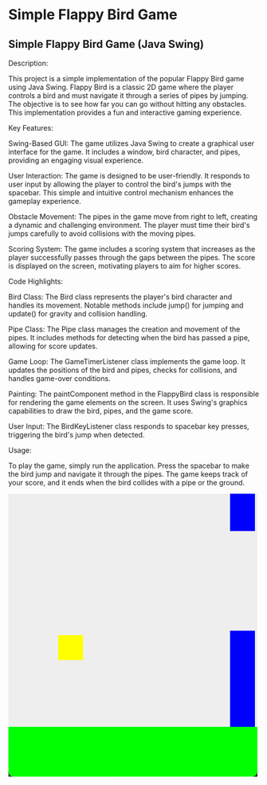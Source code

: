 # Simple Flappy Bird Game #

## Simple Flappy Bird Game (Java Swing) ##

Description:

This project is a simple implementation of the popular Flappy Bird game using Java Swing. Flappy Bird is a classic 2D game where the player controls a bird and must navigate it through a series of pipes by jumping. The objective is to see how far you can go without hitting any obstacles. This implementation provides a fun and interactive gaming experience.

Key Features:

Swing-Based GUI: The game utilizes Java Swing to create a graphical user interface for the game. It includes a window, bird character, and pipes, providing an engaging visual experience.

User Interaction: The game is designed to be user-friendly. It responds to user input by allowing the player to control the bird's jumps with the spacebar. This simple and intuitive control mechanism enhances the gameplay experience.

Obstacle Movement: The pipes in the game move from right to left, creating a dynamic and challenging environment. The player must time their bird's jumps carefully to avoid collisions with the moving pipes.

Scoring System: The game includes a scoring system that increases as the player successfully passes through the gaps between the pipes. The score is displayed on the screen, motivating players to aim for higher scores.

Code Highlights:

Bird Class: The Bird class represents the player's bird character and handles its movement. Notable methods include jump() for jumping and update() for gravity and collision handling.

Pipe Class: The Pipe class manages the creation and movement of the pipes. It includes methods for detecting when the bird has passed a pipe, allowing for score updates.

Game Loop: The GameTimerListener class implements the game loop. It updates the positions of the bird and pipes, checks for collisions, and handles game-over conditions.

Painting: The paintComponent method in the FlappyBird class is responsible for rendering the game elements on the screen. It uses Swing's graphics capabilities to draw the bird, pipes, and the game score.

User Input: The BirdKeyListener class responds to spacebar key presses, triggering the bird's jump when detected.

Usage:

To play the game, simply run the application. Press the spacebar to make the bird jump and navigate it through the pipes. The game keeps track of your score, and it ends when the bird collides with a pipe or the ground.


<img src=https://github.com/hansieso/Portfolio/blob/main/Github%20Portfolio%20Pictures/Flappybirdplay1.png>
